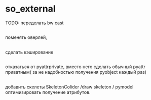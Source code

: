 # so_external
TODO:
переделать bw cast
##
поменять оверлей, 
##
сделать кэширование 
##
отказаться от pyattrprivate, вместо него сделать 
обычный pyattr  приватным( за не надобностью получения pyobject каждый  раз)
##
добавить скелеты SkeletonColider /draw skeleton / pymodel 
оптимизировать получение атрибутов.
